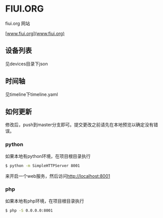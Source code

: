# FIUI.ORG

fiui.org 网站

[www.fiui.org](www.fiui.org)

## 设备列表

见devices目录下json

## 时间轴

见timeline下timeline.yaml

## 如何更新

修改后，push到master分支即可。提交更改之前请先在本地预览以确定没有错误。

### python

如果本地有python环境，在项目根目录执行

```bash
$ python -m SimpleHTTPServer 8001
```

来开启一个web服务，然后访问[http://localhost:8001](http://localhost:8001)

### php

如果本地有php环境，在项目根目录执行

```bash
$ php -S 0.0.0.0:8001
```
